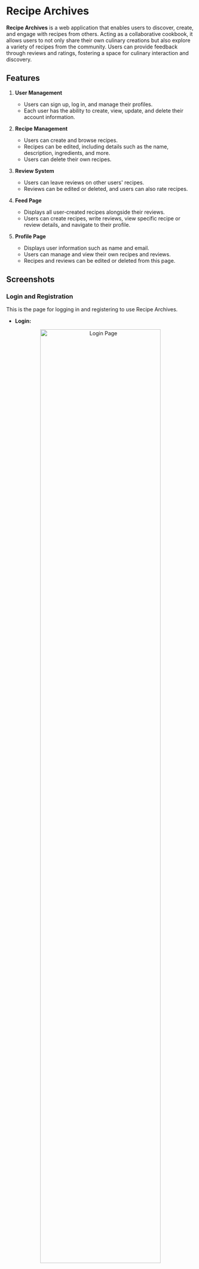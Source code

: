 # Recipe Archives

**Recipe Archives** is a web application that enables users to discover, create, and engage with recipes from others. Acting as a collaborative cookbook, it allows users to not only share their own culinary creations but also explore a variety of recipes from the community. Users can provide feedback through reviews and ratings, fostering a space for culinary interaction and discovery.

## Features

1. **User Management**
   - Users can sign up, log in, and manage their profiles.
   - Each user has the ability to create, view, update, and delete their account information.

2. **Recipe Management**
   - Users can create and browse recipes.
   - Recipes can be edited, including details such as the name, description, ingredients, and more.
   - Users can delete their own recipes.

3. **Review System**
   - Users can leave reviews on other users' recipes.
   - Reviews can be edited or deleted, and users can also rate recipes.

4. **Feed Page**
   - Displays all user-created recipes alongside their reviews.
   - Users can create recipes, write reviews, view specific recipe or review details, and navigate to their profile.

5. **Profile Page**
   - Displays user information such as name and email.
   - Users can manage and view their own recipes and reviews.
   - Recipes and reviews can be edited or deleted from this page.

## Screenshots

### **Login and Registration**
This is the page for logging in and registering to use Recipe Archives.

- **Login:**
<div align="center">
    <img src="./screenshots/Login.png" width="80%" alt="Login Page">
</div>

- **Register:**
<div align="center">
    <img src="./screenshots/Register.png" width="80%" alt="Registration Page">
</div>

### **Feed Page**
The Feed page allows you to view all the recipes and reviews. You can also create a new recipe or write a review from here.

- **Recipe and Review View:**
   <div align="center">
       <img src="./screenshots/View Recipe.png" width="80%" alt="Recipe and Review View">
   </div>
  
- **Navigation:**
   <div align="center">
       <img src="./screenshots/Navigation.png" width="80%" alt="Navigation Bar">
   </div>

- **Create Recipe:**
   <div align="center">
       <img src="./screenshots/Create Recipe.png" width="80%" alt="Create Recipe Page">
   </div>

- **Upload Image:**
   <div align="center">
       <img src="./screenshots/Image Upload.png" width="80%" alt="Image Upload">
   </div>

- **Create Review:**
   <div align="center">
       <img src="./screenshots/Create Review.png" width="80%" alt="Create Review Page">
   </div>

- **View Recipe Detail:**
   <div align="center">
       <img src="./screenshots/Recipe Detail.png" width="80%" alt="Recipe Detail View">
   </div>

- **View Review Detail:**
   <div align="center">
       <img src="./screenshots/Review Detail.png" width="80%" alt="Review Detail View">
   </div>

### **Profile Page**
This is the page where you can view and edit your profile. You can also see all the reviews and recipes you’ve created, with options to edit or delete them.

- **Edit Profile Information:**
   <div align="center">
       <img src="./screenshots/EditUser Info.png" width="80%" alt="Edit Profile Information">
   </div>

- **View All Your Recipes:**
   <div align="center">
       <img src="./screenshots/User Recipe Profile.png" width="80%" alt="User's Recipes">
   </div>

- **View All Your Reviews:**
   <div align="center">
       <img src="./screenshots/User Review Profile.png" width="80%" alt="User's Reviews">
   </div>

- **Edit Your Recipe:**
   <div align="center">
       <img src="./screenshots/Edit Recipe.png" width="80%" alt="Edit Recipe Page">
   </div>

- **Edit Your Review:**
   <div align="center">
       <img src="./screenshots/Edit Review.png" width="80%" alt="Edit Review Page">
   </div>

## Tech Stack

- **Frontend and Backend**: Next.js, shadcn/ui, Tailwind CSS
- **Database**: MongoDB
- **Authentication**: NextAuth.js
- **Image Upload**: Cloudinary
- **Deployment**: Vercel

## Team Members
- [Anmol Sharma](https://github.com/AlpakaaaaaScript)
- [Bhone Pyae Kyaw](https://github.com/BhonePyae-Kyaw) 
- [Moe Myint Mo San](https://github.com/MoeMyintMoSan)

## References
- [NextAuth.js Documentation](https://next-auth.js.org/)
- [Cloudinary Integration with Next.js](https://next.cloudinary.dev/installation)
- [Freepik for free Background Image](https://www.freepik.com/free-photos-vectors/recipe-background)
- [Introduction to NextAuth](https://youtu.be/Aq4FstAD3iM?si=7m1f5Bep316UmQ3K)
- [Using Cloudinary in Next.js](https://youtu.be/Cm6-3pVCPEI?si=ps_0VOu6rE_ANiEw)
- [Flaticon for Icon used](https://www.flaticon.com/search?word=food)

## YouTube Video (Product Showcase)
- [Product Showcase](https://youtu.be/LcHAwdFk92w)

## Live Demo
- [Recipe Archives (Click to try our web app)](https://recipe-archives.vercel.app/)
